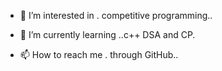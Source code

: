 
- 👀 I’m interested in . competitive programming..
- 🌱 I’m currently learning ..c++ DSA and CP.

- 📫 How to reach me . through GitHub..

<!---
VaibhaviGothe/VaibhaviGothe is a ✨ special ✨ repository because its `README.md` (this file) appears on your GitHub profile.
You can click the Preview link to take a look at your changes.
--->
